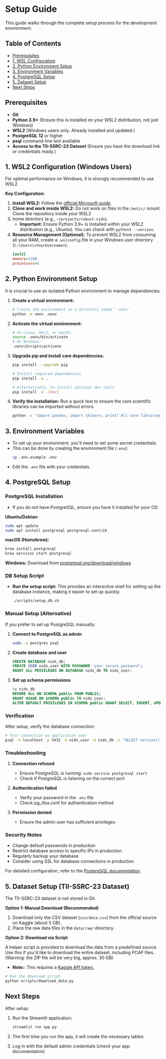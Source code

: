 
# Setup Guide

This guide walks through the complete setup process for the development environment.

## Table of Contents
*   [Prerequisites](#prerequisites)
*   [1. WSL Configuration](#1-wsl2-configuration-windows-users)
*   [2. Python Environment Setup](#2-python-environment-setup)
*   [3. Environment Variables](#3-environment-variables)
*   [4. PostgreSQL Setup](#4-postgresql-setup)
*   [5. Dataset Setup](#5-dataset-setup-tii-ssrc-23-dataset)
*   [Next Steps](#next-steps)

## Prerequisites

*   **Git**
*   **Python 3.9+** (Ensure this is installed on your WSL2 distribution, not just Windows)
*   **WSL2** (Windows users only. Already installed and updated.)
*   **PostgreSQL 12** or higher
*   **psql** command-line tool available
*   **Access to the TII-SSRC-23 Dataset** (Ensure you have the download link or credentials ready.)

## 1. WSL2 Configuration (Windows Users)

For optimal performance on Windows, it is strongly recommended to use WSL2.

**Key Configuration:**
1.  **Install WSL2:** Follow the [official Microsoft guide](https://learn.microsoft.com/en-us/windows/wsl/install).
2.  **Clone and work inside WSL2:** Do not work on files in the `/mnt/c/` mount. Clone the repository inside your WSL2
3. home directory (e.g., `~/projects/robust-nids`).
    *   **Important:** Ensure Python 3.9+ is installed *within* your WSL2 distribution (e.g., Ubuntu). You can check
with `python3 --version`.
4. **Resource Management (Optional):** To prevent WSL2 from consuming all your RAM, create a `.wslconfig` file in your
Windows user directory (`C:\Users\<YourUsername>`):
    ```ini
    [wsl2]
    memory=12GB
    processors=6
    ```

## 2. Python Environment Setup

It is crucial to use an isolated Python environment to manage dependencies.

1.  **Create a virtual environment:**
    ```bash
    # Create the environment in a directory named '.venv'
    python -m venv .venv
    ```

2.  **Activate the virtual environment:**
    ```bash
    # On Linux, WSL2, or macOS:
    source .venv/bin/activate
    # On Windows:
    .venv\Scripts\activate
    ```

3.  **Upgrade pip and install core dependencies:**
    ```bash
    pip install --upgrade pip

    # Install required dependencies
    pip install -e .

    # Alternatively, to install optional dev tools
    pip install -e .[dev]
    ```

4.  **Verify the installation:** Run a quick test to ensure the core scientific libraries can be imported without errors.
    ```bash
    python -c "import pandas; import sklearn; print('All core libraries imported successfully!')"
    ```

## 3. Environment Variables
- To set up your environment, you'll need to set some secret credentials.
- This can be done by creating the environment file (`.env`):
    ```bash
    cp .env.example .env
    ```
- Edit the `.env` file with your credentials.

## 4. PostgreSQL Setup

### PostgreSQL Installation
- If you do not have PostgreSQL, ensure you have it installed for your OS:

**Ubuntu/Debian:**
```bash
sudo apt update
sudo apt install postgresql postgresql-contrib
```

**macOS (Homebrew):**
```bash
brew install postgresql
brew services start postgresql
```

**Windows:**
Download from [postgresql.org/download/windows](https://www.postgresql.org/download/windows/)

### DB Setup Script
- **Run the setup script:** This provides an interactive shell for setting up the database instance, making it easier to set up quickly.
   ```bash
   ./scripts/setup_db.sh
   ```

### Manual Setup (Alternative)

If you prefer to set up PostgreSQL manually:

1. **Connect to PostgreSQL as admin**
   ```bash
   sudo -u postgres psql
   ```

2. **Create database and user**
   ```sql
   CREATE DATABASE nids_db;
   CREATE USER nids_user WITH PASSWORD 'your_secure_password';
   GRANT ALL PRIVILEGES ON DATABASE nids_db TO nids_user;
   ```

3. **Set up schema permissions**
   ```sql
   \c nids_db
   REVOKE ALL ON SCHEMA public FROM PUBLIC;
   GRANT USAGE ON SCHEMA public TO nids_user;
   ALTER DEFAULT PRIVILEGES IN SCHEMA public GRANT SELECT, INSERT, UPDATE, DELETE ON TABLES TO nids_user;
   ```

### Verification

After setup, verify the database connection:

```bash
# Test connection as application user
psql -h localhost -p 5432 -U nids_user -d nids_db -c "SELECT version();"
```

### Troubleshooting
1. **Connection refused**
   - Ensure PostgreSQL is running: `sudo service postgresql start`
   - Check if PostgreSQL is listening on the correct port

2. **Authentication failed**
   - Verify your password in the `.env` file
   - Check pg_hba.conf for authentication method

3. **Permission denied**
   - Ensure the admin user has sufficient privileges

### Security Notes

- Change default passwords in production
- Restrict database access to specific IPs in production
- Regularly backup your database
- Consider using SSL for database connections in production

For detailed configuration, refer to the [PostgreSQL documentation](https://www.postgresql.org/docs/).


## 5. Dataset Setup (TII-SSRC-23 Dataset)

The TII-SSRC-23 dataset is not stored in Git.

**Option 1: Manual Download (Recommended)**

1.  Download only the CSV dataset (`csv/data.csv`) from the official source on Kaggle (about 5 GB).
2.  Place the raw data files in the `data/raw/` directory.

**Option 2: Download via Script**

A helper script is provided to download the data from a predefined source. Use this if you'd like to
download the entire dataset, including PCAP files. (Warning: the ZIP file will be very big, approx. 30 GB)
- **Note:**: This requires a [Kaggle API token.](https://www.kaggle.com/code/webdevbadger/comprehensive-kaggle-workspace-with-vs-code-wsl)
```bash
# Run the download script
python scripts/download_data.py
```

## Next Steps

After setup:

1. Run the Streamlit application:
   ```bash
   streamlit run app.py
   ```

2. The first time you run the app, it will create the necessary tables

3. Log in with the default admin credentials (check your app documentation)
